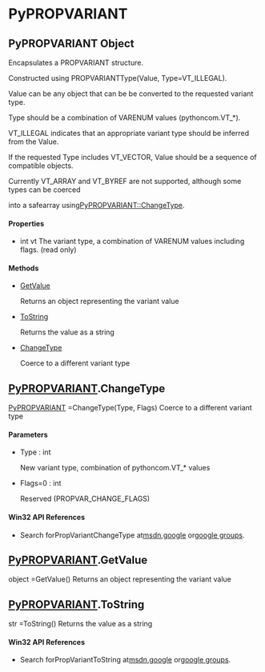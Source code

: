 # PyPROPVARIANT

## PyPROPVARIANT Object



Encapsulates a PROPVARIANT structure\. 

Constructed using PROPVARIANTType\(Value, Type=VT\_ILLEGAL\)\. 

Value can be any object that can be be converted to the requested variant type\. 

Type should be a combination of VARENUM values \(pythoncom\.VT\_\*\)\. 

VT\_ILLEGAL indicates that an appropriate variant type should be inferred from the Value\. 

If the requested Type includes VT\_VECTOR, Value should be a sequence of compatible objects\. 

Currently VT\_ARRAY and VT\_BYREF are not supported, although some types can be coerced 

into a safearray using[PyPROPVARIANT::ChangeType](PyPROPVARIANT.md#pypropvariantchangetype)\.

#### Properties

  - int vt
    The variant type, a combination of VARENUM values including flags\.  \(read only\)

#### Methods


  - [GetValue](PyPROPVARIANT.md#pypropvariantgetvalue)

    Returns an object representing the variant value&nbsp;

  - [ToString](PyPROPVARIANT.md#pypropvarianttostring)

    Returns the value as a string&nbsp;

  - [ChangeType](PyPROPVARIANT.md#pypropvariantchangetype)

    Coerce to a different variant type&nbsp;

## [PyPROPVARIANT](#pypropvariant)\.ChangeType

[PyPROPVARIANT](#pypropvariant) =ChangeType\(Type, Flags\)
Coerce to a different variant type

#### Parameters


  - Type : int

    New variant type, combination of pythoncom\.VT\_\* values

  - Flags=0 : int

    Reserved \(PROPVAR\_CHANGE\_FLAGS\)

#### Win32 API References


  - Search forPropVariantChangeType at[msdn](#http://search.msdn.microsoft.com/search/results.aspx?view=msdn&query=propvariantchangetype),[google](#http://www.google.com/search?q=propvariantchangetype) or[google groups](#http://groups.google.com/groups?q=propvariantchangetype)\.

## [PyPROPVARIANT](#pypropvariant)\.GetValue



object =GetValue\(\)
Returns an object representing the variant value

## [PyPROPVARIANT](#pypropvariant)\.ToString



str =ToString\(\)
Returns the value as a string

#### Win32 API References


  - Search forPropVariantToString at[msdn](#http://search.msdn.microsoft.com/search/results.aspx?view=msdn&query=propvarianttostring),[google](#http://www.google.com/search?q=propvarianttostring) or[google groups](#http://groups.google.com/groups?q=propvarianttostring)\.